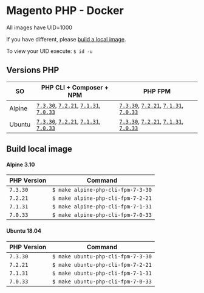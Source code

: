 # Magento PHP - Docker

All images have UID=1000

If you have different, please [build a local image](#build-local-image).

To view your UID execute: `$ id -u`

## Versions PHP

| SO | PHP CLI + Composer + NPM | PHP FPM |
|---|---|---|
| Alpine | [`7.3.30`](alpine/7.3.30/cli), [`7.2.21`](alpine/7.2.21/cli), [`7.1.31`](alpine/7.1.31/cli), [`7.0.33`](alpine/7.0.33/cli) | [`7.3.30`](alpine/7.3.30/fpm), [`7.2.21`](alpine/7.2.21/fpm), [`7.1.31`](alpine/7.1.31/fpm), [`7.0.33`](alpine/7.0.33/fpm) |
| Ubuntu | [`7.3.30`](ubuntu/7.3.30/cli), [`7.2.21`](ubuntu/7.2.21/cli), [`7.1.31`](ubuntu/7.1.31/cli), [`7.0.33`](ubuntu/7.0.33/cli) | [`7.3.30`](ubuntu/7.3.30/fpm), [`7.2.21`](ubuntu/7.2.21/fpm), [`7.1.31`](ubuntu/7.1.31/fpm), [`7.0.33`](ubuntu/7.0.33/fpm) |

## Build local image

#### Alpine 3.10

| PHP Version | Command |
|---|---|
| `7.3.30` | `$ make alpine-php-cli-fpm-7-3-30` |
| `7.2.21` | `$ make alpine-php-cli-fpm-7-2-21` |
| `7.1.31` | `$ make alpine-php-cli-fpm-7-1-31` |
| `7.0.33` | `$ make alpine-php-cli-fpm-7-0-33` |

#### Ubuntu 18.04

| PHP Version | Command |
|---|---|
| `7.3.30` | `$ make ubuntu-php-cli-fpm-7-3-30` |
| `7.2.21` | `$ make ubuntu-php-cli-fpm-7-2-21` |
| `7.1.31` | `$ make ubuntu-php-cli-fpm-7-1-31` |
| `7.0.33` | `$ make ubuntu-php-cli-fpm-7-0-33` |
